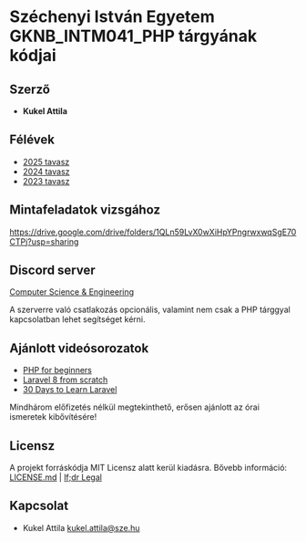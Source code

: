 # Széchenyi István Egyetem  GKNB_INTM041_PHP tárgyának kódjai

## Szerző
* **Kukel Attila**

## Félévek
* [2025 tavasz](https://github.com/alitak/sze/tree/2025)
* [2024 tavasz](https://github.com/alitak/sze/tree/2024)
* [2023 tavasz](https://github.com/alitak/sze/tree/2023)

## Mintafeladatok vizsgához
https://drive.google.com/drive/folders/1QLn59LvX0wXiHpYPngrwxwqSgE70CTPj?usp=sharing

## Discord server
[Computer Science & Engineering](https://discord.gg/WwqpMRPD)

A szerverre való csatlakozás opcionális, valamint nem csak a PHP tárggyal kapcsolatban lehet segítséget kérni.

## Ajánlott videósorozatok
* [PHP for beginners](https://laracasts.com/series/php-for-beginners-2023-edition)
* [Laravel 8 from scratch](https://laracasts.com/series/laravel-8-from-scratch)
* [30 Days to Learn Laravel](https://laracasts.com/series/30-days-to-learn-laravel-11)

Mindhárom előfizetés nélkül megtekinthető, erősen ajánlott az órai ismeretek kibővítésére!

## Licensz

A projekt forráskódja MIT Licensz alatt kerül kiadásra. Bővebb információ: [LICENSE.md](LICENSE.md) | [lf;dr Legal](https://tldrlegal.com/license/mit-license)

## Kapcsolat
* Kukel Attila <kukel.attila@sze.hu>
